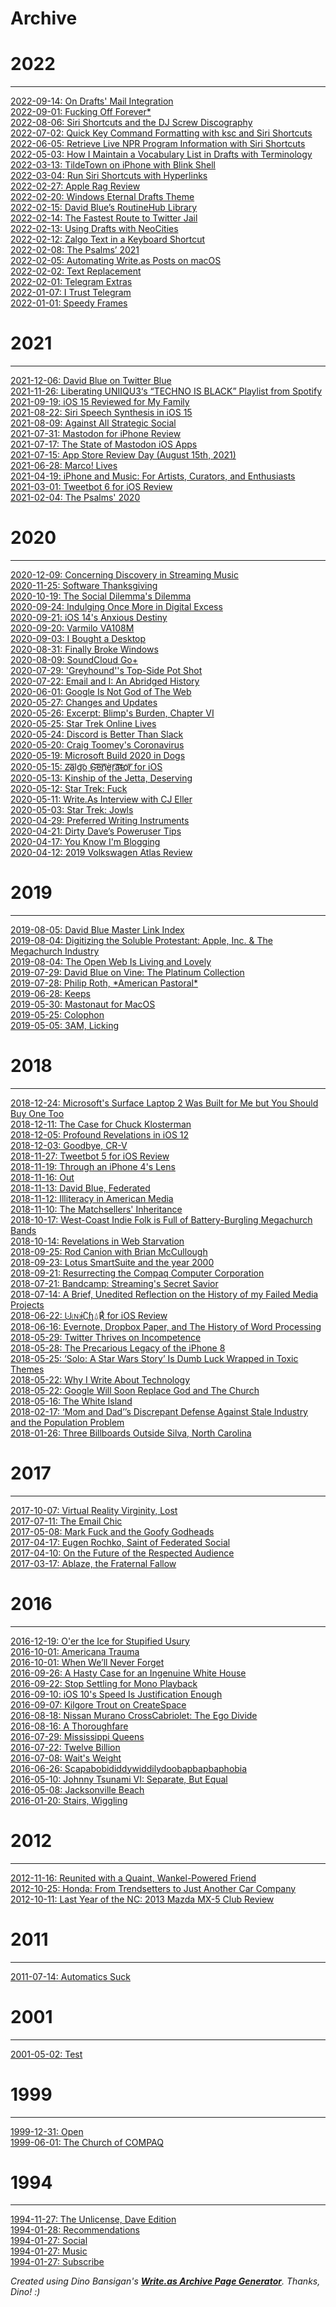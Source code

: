 # Archive

<div class="archivePage">
<h1>2022</h1>
<hr class="archivePageHr"/>
<div><a href="https://bilge.world/drafts-mail-integration" target="_blank"><span class="archivePageDateSpan">2022-09-14:</span> On Drafts' Mail Integration</a></div>
<div><a href="https://bilge.world/fucking-off-forever" target="_blank"><span class="archivePageDateSpan">2022-09-01:</span> Fucking Off Forever*</a></div>
<div><a href="https://bilge.world/dj-screw-shortcuts" target="_blank"><span class="archivePageDateSpan">2022-08-06:</span> Siri Shortcuts and the DJ Screw Discography</a></div>
<div><a href="https://bilge.world/ksc-shortcut" target="_blank"><span class="archivePageDateSpan">2022-07-02:</span> Quick Key Command Formatting with ksc and Siri Shortcuts</a></div>
<div><a href="https://bilge.world/npr-siri-shortcuts" target="_blank"><span class="archivePageDateSpan">2022-06-05:</span> Retrieve Live NPR Program Information with Siri Shortcuts</a></div>
<div><a href="https://bilge.world/drafts-terminology-vocabulary" target="_blank"><span class="archivePageDateSpan">2022-05-03:</span> How I Maintain a Vocabulary List in Drafts with Terminology</a></div>
<div><a href="https://bilge.world/tildetown-iphone-blink-shell" target="_blank"><span class="archivePageDateSpan">2022-03-13:</span> TildeTown on iPhone with Blink Shell</a></div>
<div><a href="https://bilge.world/run-siri-shortcuts-with-hyperlinks" target="_blank"><span class="archivePageDateSpan">2022-03-04:</span> Run Siri Shortcuts with Hyperlinks</a></div>
<div><a href="https://bilge.world/apple-polishing-cloth" target="_blank"><span class="archivePageDateSpan">2022-02-27:</span> Apple Rag Review</a></div>
<div><a href="https://bilge.world/windows-eternal" target="_blank"><span class="archivePageDateSpan">2022-02-20:</span> Windows Eternal Drafts Theme</a></div>
<div><a href="https://bilge.world/shortcuts" target="_blank"><span class="archivePageDateSpan">2022-02-15:</span> David Blue’s RoutineHub Library</a></div>
<div><a href="https://bilge.world/twitter-jail" target="_blank"><span class="archivePageDateSpan">2022-02-14:</span> The Fastest Route to Twitter Jail</a></div>
<div><a href="https://bilge.world/using-drafts-with-neocities" target="_blank"><span class="archivePageDateSpan">2022-02-13:</span> Using Drafts with NeoCities</a></div>
<div><a href="https://bilge.world/drafts-zalgo-action" target="_blank"><span class="archivePageDateSpan">2022-02-12:</span> Zalgo Text in a Keyboard Shortcut</a></div>
<div><a href="https://bilge.world/2021" target="_blank"><span class="archivePageDateSpan">2022-02-08:</span> The Psalms’ 2021</a></div>
<div><a href="https://bilge.world/automating-writeas-posts" target="_blank"><span class="archivePageDateSpan">2022-02-05:</span> Automating Write.as Posts on macOS </a></div>
<div><a href="https://bilge.world/text-replacement" target="_blank"><span class="archivePageDateSpan">2022-02-02:</span> Text Replacement</a></div>
<div><a href="https://bilge.world/telegram-extras" target="_blank"><span class="archivePageDateSpan">2022-02-01:</span> Telegram Extras</a></div>
<div><a href="https://bilge.world/telegram" target="_blank"><span class="archivePageDateSpan">2022-01-07:</span> I Trust Telegram</a></div>
<div><a href="https://bilge.world/speedy-frames" target="_blank"><span class="archivePageDateSpan">2022-01-01:</span> Speedy Frames</a></div>
<h1>2021</h1>
<hr class="archivePageHr"/>
<div><a href="https://bilge.world/twitter-blue" target="_blank"><span class="archivePageDateSpan">2021-12-06:</span> David Blue on Twitter Blue</a></div>
<div><a href="https://bilge.world/uniiqu3-techno-is-black" target="_blank"><span class="archivePageDateSpan">2021-11-26:</span> Liberating UNIIQU3‘s “TECHNO IS BLACK” Playlist from Spotify</a></div>
<div><a href="https://bilge.world/ios-15-family-review" target="_blank"><span class="archivePageDateSpan">2021-09-19:</span> iOS 15 Reviewed for My Family</a></div>
<div><a href="https://bilge.world/siri-tts" target="_blank"><span class="archivePageDateSpan">2021-08-22:</span> Siri Speech Synthesis in iOS 15</a></div>
<div><a href="https://bilge.world/social-media-strategy" target="_blank"><span class="archivePageDateSpan">2021-08-09:</span> Against All Strategic Social</a></div>
<div><a href="https://bilge.world/mastodon-ios-app-review" target="_blank"><span class="archivePageDateSpan">2021-07-31:</span> Mastodon for iPhone Review</a></div>
<div><a href="https://bilge.world/mastodon-ios-apps" target="_blank"><span class="archivePageDateSpan">2021-07-17:</span> The State of Mastodon iOS Apps</a></div>
<div><a href="https://bilge.world/app-store-review-day" target="_blank"><span class="archivePageDateSpan">2021-07-15:</span> App Store Review Day (August 15th, 2021)</a></div>
<div><a href="https://bilge.world/marco" target="_blank"><span class="archivePageDateSpan">2021-06-28:</span> Marco! Lives</a></div>
<div><a href="https://bilge.world/iphone-ios-music-apps" target="_blank"><span class="archivePageDateSpan">2021-04-19:</span> iPhone and Music: For Artists, Curators, and Enthusiasts</a></div>
<div><a href="https://bilge.world/tweetbot-6-ios-review" target="_blank"><span class="archivePageDateSpan">2021-03-01:</span> Tweetbot 6 for iOS Review</a></div>
<div><a href="https://bilge.world/2020" target="_blank"><span class="archivePageDateSpan">2021-02-04:</span> The Psalms' 2020</a></div>
<h1>2020</h1>
<hr class="archivePageHr"/>
<div><a href="https://bilge.world/streaming-music-discovery" target="_blank"><span class="archivePageDateSpan">2020-12-09:</span> Concerning Discovery in Streaming Music</a></div>
<div><a href="https://bilge.world/big-thank" target="_blank"><span class="archivePageDateSpan">2020-11-25:</span> Software Thanksgiving</a></div>
<div><a href="https://bilge.world/the-social-dilemma" target="_blank"><span class="archivePageDateSpan">2020-10-19:</span> The Social Dilemma's Dilemma</a></div>
<div><a href="https://bilge.world/digital-excess" target="_blank"><span class="archivePageDateSpan">2020-09-24:</span> Indulging Once More in Digital Excess</a></div>
<div><a href="https://bilge.world/ios14-anxiety-mode" target="_blank"><span class="archivePageDateSpan">2020-09-21:</span> iOS 14's Anxious Destiny</a></div>
<div><a href="https://bilge.world/varmilo-va108m-mechanical-keyboard" target="_blank"><span class="archivePageDateSpan">2020-09-20:</span> Varmilo VA108M</a></div>
<div><a href="https://bilge.world/hp-envy-desktop" target="_blank"><span class="archivePageDateSpan">2020-09-03:</span> I Bought a Desktop</a></div>
<div><a href="https://bilge.world/finally-broke-windows" target="_blank"><span class="archivePageDateSpan">2020-08-31:</span> Finally Broke Windows</a></div>
<div><a href="https://bilge.world/soundcloud-go" target="_blank"><span class="archivePageDateSpan">2020-08-09:</span> SoundCloud Go+</a></div>
<div><a href="https://bilge.world/greyhound-tom-hanks" target="_blank"><span class="archivePageDateSpan">2020-07-29:</span> 'Greyhound''s Top-Side Pot Shot</a></div>
<div><a href="https://bilge.world/hey-email-history" target="_blank"><span class="archivePageDateSpan">2020-07-22:</span> Email and I: An Abridged History</a></div>
<div><a href="https://bilge.world/google-page-experience" target="_blank"><span class="archivePageDateSpan">2020-06-01:</span> Google Is Not God of The Web</a></div>
<div><a href="https://bilge.world/changes-updates" target="_blank"><span class="archivePageDateSpan">2020-05-27:</span> Changes and Updates</a></div>
<div><a href="https://bilge.world/blimps-burden-chapter-6" target="_blank"><span class="archivePageDateSpan">2020-05-26:</span> Excerpt: Blimp's Burden, Chapter VI</a></div>
<div><a href="https://bilge.world/star-trek-online" target="_blank"><span class="archivePageDateSpan">2020-05-25:</span> Star Trek Online Lives</a></div>
<div><a href="https://bilge.world/discord-slack-comparison" target="_blank"><span class="archivePageDateSpan">2020-05-24:</span> Discord is Better Than Slack</a></div>
<div><a href="https://bilge.world/the-langoliers-stephen-king" target="_blank"><span class="archivePageDateSpan">2020-05-20:</span> Craig Toomey's Coronavirus</a></div>
<div><a href="https://bilge.world/microsoft-build-2020-edge-browser" target="_blank"><span class="archivePageDateSpan">2020-05-19:</span> Microsoft Build 2020 in Dogs</a></div>
<div><a href="https://bilge.world/zalgo-generator-ios-app-review" target="_blank"><span class="archivePageDateSpan">2020-05-15:</span> Z̴͏a͞l͟g͝o͏ ̕G͟͝e͞n͞҉è̛ŗ͡a͝͞t̴o҉r͞ for iOS</a></div>
<div><a href="https://bilge.world/volkswagen-jetta-sportwagen-tdi-review" target="_blank"><span class="archivePageDateSpan">2020-05-13:</span> Kinship of the Jetta, Deserving</a></div>
<div><a href="https://bilge.world/star-trek-discovery-review" target="_blank"><span class="archivePageDateSpan">2020-05-12:</span> Star Trek: Fuck</a></div>
<div><a href="https://bilge.world/david-blue-interview" target="_blank"><span class="archivePageDateSpan">2020-05-11:</span> Write.As Interview with CJ Eller</a></div>
<div><a href="https://bilge.world/star-trek-picard-review" target="_blank"><span class="archivePageDateSpan">2020-05-03:</span> Star Trek: Jowls</a></div>
<div><a href="https://bilge.world/preferred-writing-instruments" target="_blank"><span class="archivePageDateSpan">2020-04-29:</span> Preferred Writing Instruments</a></div>
<div><a href="https://bilge.world/poweruser-tips-software-shortcuts" target="_blank"><span class="archivePageDateSpan">2020-04-21:</span> Dirty Dave’s Poweruser Tips</a></div>
<div><a href="https://bilge.world/you-know-im-blogging" target="_blank"><span class="archivePageDateSpan">2020-04-17:</span> You Know I'm Blogging</a></div>
<div><a href="https://bilge.world/2019-volkswagen-atlas-sel-vr6-review" target="_blank"><span class="archivePageDateSpan">2020-04-12:</span> 2019 Volkswagen Atlas Review</a></div>
<h1>2019</h1>
<hr class="archivePageHr"/>
<div><a href="https://bilge.world/links" target="_blank"><span class="archivePageDateSpan">2019-08-05:</span> David Blue Master Link Index</a></div>
<div><a href="https://bilge.world/crossing-church-digital-worship" target="_blank"><span class="archivePageDateSpan">2019-08-04:</span> Digitizing the Soluble Protestant: Apple, Inc. & The Megachurch Industry</a></div>
<div><a href="https://bilge.world/open-web-living" target="_blank"><span class="archivePageDateSpan">2019-08-04:</span> The Open Web Is Living and Lovely</a></div>
<div><a href="https://bilge.world/david-blue-vine-video-montage" target="_blank"><span class="archivePageDateSpan">2019-07-29:</span> David Blue on Vine: The Platinum Collection</a></div>
<div><a href="https://bilge.world/other-people-philip-roth-american-pastoral" target="_blank"><span class="archivePageDateSpan">2019-07-28:</span> Philip Roth, *American Pastoral*</a></div>
<div><a href="https://bilge.world/keeps-david-blue" target="_blank"><span class="archivePageDateSpan">2019-06-28:</span> Keeps</a></div>
<div><a href="https://bilge.world/mastonaut-for-macos" target="_blank"><span class="archivePageDateSpan">2019-05-30:</span> Mastonaut for MacOS</a></div>
<div><a href="https://bilge.world/colophon" target="_blank"><span class="archivePageDateSpan">2019-05-25:</span> Colophon</a></div>
<div><a href="https://bilge.world/licking-missouri" target="_blank"><span class="archivePageDateSpan">2019-05-05:</span> 3AM, Licking</a></div>
<h1>2018</h1>
<hr class="archivePageHr"/>
<div><a href="https://bilge.world/microsoft-surface-laptop-2-review" target="_blank"><span class="archivePageDateSpan">2018-12-24:</span> Microsoft's Surface Laptop 2 Was Built for Me but You Should Buy One Too</a></div>
<div><a href="https://bilge.world/chuck-klosterman-x" target="_blank"><span class="archivePageDateSpan">2018-12-11:</span> The Case for Chuck Klosterman</a></div>
<div><a href="https://bilge.world/siri-shortcuts-ios12-review" target="_blank"><span class="archivePageDateSpan">2018-12-05:</span> Profound Revelations in iOS 12</a></div>
<div><a href="https://bilge.world/honda-crv-ownership" target="_blank"><span class="archivePageDateSpan">2018-12-03:</span> Goodbye, CR-V</a></div>
<div><a href="https://bilge.world/tweetbot-5-ios-review" target="_blank"><span class="archivePageDateSpan">2018-11-27:</span> Tweetbot 5 for iOS Review</a></div>
<div><a href="https://bilge.world/iphone4-photography" target="_blank"><span class="archivePageDateSpan">2018-11-19:</span> Through an iPhone 4's Lens</a></div>
<div><a href="https://bilge.world/out-of-sleep-david-blue" target="_blank"><span class="archivePageDateSpan">2018-11-16:</span> Out</a></div>
<div><a href="https://bilge.world/federated" target="_blank"><span class="archivePageDateSpan">2018-11-13:</span> David Blue, Federated</a></div>
<div><a href="https://bilge.world/illiteracy-coverage-american-media" target="_blank"><span class="archivePageDateSpan">2018-11-12:</span> Illiteracy in American Media</a></div>
<div><a href="https://bilge.world/the-matchsellers-bluegrastronauts" target="_blank"><span class="archivePageDateSpan">2018-11-10:</span> The Matchsellers' Inheritance</a></div>
<div><a href="https://bilge.world/indie-folk-joe-kaplow-megachurch-portland" target="_blank"><span class="archivePageDateSpan">2018-10-17:</span> West-Coast Indie Folk is Full of Battery-Burgling Megachurch Bands</a></div>
<div><a href="https://bilge.world/bad-connection-insights" target="_blank"><span class="archivePageDateSpan">2018-10-14:</span> Revelations in Web Starvation</a></div>
<div><a href="https://bilge.world/rod-canion-internet-history" target="_blank"><span class="archivePageDateSpan">2018-09-25:</span> Rod Canion with Brian McCullough</a></div>
<div><a href="https://bilge.world/y2k" target="_blank"><span class="archivePageDateSpan">2018-09-23:</span> Lotus SmartSuite and the year 2000</a></div>
<div><a href="https://bilge.world/resurrecting-compaq" target="_blank"><span class="archivePageDateSpan">2018-09-21:</span> Resurrecting the Compaq Computer Corporation</a></div>
<div><a href="https://bilge.world/bandcamp-streaming-music" target="_blank"><span class="archivePageDateSpan">2018-07-21:</span> Bandcamp: Streaming's Secret Savior</a></div>
<div><a href="https://bilge.world/inmunis-extratone-history-david-blue" target="_blank"><span class="archivePageDateSpan">2018-07-14:</span> A Brief, Unedited Reflection on the History of my Failed Media Projects</a></div>
<div><a href="https://bilge.world/unichar-for-ios-app-review" target="_blank"><span class="archivePageDateSpan">2018-06-22:</span> ⨃🄝ɨ∁ɧ⍙℟ for iOS Review</a></div>
<div><a href="https://bilge.world/evernote-dropbox-paper-word-processing-history" target="_blank"><span class="archivePageDateSpan">2018-06-16:</span> Evernote, Dropbox Paper, and The History of Word Processing</a></div>
<div><a href="https://bilge.world/twitter-lists" target="_blank"><span class="archivePageDateSpan">2018-05-29:</span> Twitter Thrives on Incompetence</a></div>
<div><a href="https://bilge.world/iphone-8-plus-review" target="_blank"><span class="archivePageDateSpan">2018-05-28:</span> The Precarious Legacy of the iPhone 8</a></div>
<div><a href="https://bilge.world/solo-star-wars-film-review" target="_blank"><span class="archivePageDateSpan">2018-05-25:</span> ‘Solo: A Star Wars Story’ Is Dumb Luck Wrapped in Toxic Themes</a></div>
<div><a href="https://bilge.world/why" target="_blank"><span class="archivePageDateSpan">2018-05-22:</span> Why I Write About Technology</a></div>
<div><a href="https://bilge.world/google-soul-ledger-dont-be-evil" target="_blank"><span class="archivePageDateSpan">2018-05-22:</span> Google Will Soon Replace God and The Church</a></div>
<div><a href="https://bilge.world/white-island" target="_blank"><span class="archivePageDateSpan">2018-05-16:</span> The White Island</a></div>
<div><a href="https://bilge.world/mom-and-dad-film-review" target="_blank"><span class="archivePageDateSpan">2018-02-17:</span> ‘Mom and Dad’’s Discrepant Defense Against Stale Industry and the Population Problem</a></div>
<div><a href="https://bilge.world/three-billboards-outside-ebbing-missouri-review" target="_blank"><span class="archivePageDateSpan">2018-01-26:</span> Three Billboards Outside Silva, North Carolina</a></div>
<h1>2017</h1>
<hr class="archivePageHr"/>
<div><a href="https://bilge.world/virtual-reality-virginity" target="_blank"><span class="archivePageDateSpan">2017-10-07:</span> Virtual Reality Virginity, Lost</a></div>
<div><a href="https://bilge.world/email-chic" target="_blank"><span class="archivePageDateSpan">2017-07-11:</span> The Email Chic</a></div>
<div><a href="https://bilge.world/mark-zuckerberg" target="_blank"><span class="archivePageDateSpan">2017-05-08:</span> Mark Fuck and the Goofy Godheads</a></div>
<div><a href="https://bilge.world/eugen-rochko-interview" target="_blank"><span class="archivePageDateSpan">2017-04-17:</span> Eugen Rochko, Saint of Federated Social</a></div>
<div><a href="https://bilge.world/respected-audience-future" target="_blank"><span class="archivePageDateSpan">2017-04-10:</span> On the Future of the Respected Audience</a></div>
<div><a href="https://bilge.world/ablaze-the-fraternal-fallow-david-blue" target="_blank"><span class="archivePageDateSpan">2017-03-17:</span> Ablaze, the Fraternal Fallow</a></div>
<h1>2016</h1>
<hr class="archivePageHr"/>
<div><a href="https://bilge.world/hp-spectre-x360-review" target="_blank"><span class="archivePageDateSpan">2016-12-19:</span> O'er the Ice for Stupified Usury</a></div>
<div><a href="https://bilge.world/americana-trauma-david-blue" target="_blank"><span class="archivePageDateSpan">2016-10-01:</span> Americana Trauma</a></div>
<div><a href="https://bilge.world/never-forget" target="_blank"><span class="archivePageDateSpan">2016-10-01:</span> When We’ll Never Forget</a></div>
<div><a href="https://bilge.world/an-ingenuine-white-house" target="_blank"><span class="archivePageDateSpan">2016-09-26:</span> A Hasty Case for an Ingenuine White House</a></div>
<div><a href="https://bilge.world/mono-audio-playback" target="_blank"><span class="archivePageDateSpan">2016-09-22:</span> Stop Settling for Mono Playback</a></div>
<div><a href="https://bilge.world/ios-10-review-speed" target="_blank"><span class="archivePageDateSpan">2016-09-10:</span> iOS 10's Speed Is Justification Enough</a></div>
<div><a href="https://bilge.world/breakfast-of-champions" target="_blank"><span class="archivePageDateSpan">2016-09-07:</span> Kilgore Trout on CreateSpace</a></div>
<div><a href="https://bilge.world/nissan-murano-crosscabriolet-ego-divide" target="_blank"><span class="archivePageDateSpan">2016-08-18:</span> Nissan Murano CrossCabriolet: The Ego Divide</a></div>
<div><a href="https://bilge.world/a-thoroughfare" target="_blank"><span class="archivePageDateSpan">2016-08-16:</span> A Thoroughfare</a></div>
<div><a href="https://bilge.world/mississippi-queens" target="_blank"><span class="archivePageDateSpan">2016-07-29:</span> Mississippi Queens</a></div>
<div><a href="https://bilge.world/twelve-billion" target="_blank"><span class="archivePageDateSpan">2016-07-22:</span> Twelve Billion</a></div>
<div><a href="https://bilge.world/waits-weight" target="_blank"><span class="archivePageDateSpan">2016-07-08:</span> Wait's Weight</a></div>
<div><a href="https://bilge.world/scapabobididdywiddilydoobapbapbaphobia" target="_blank"><span class="archivePageDateSpan">2016-06-26:</span> Scapabobididdywiddilydoobapbapbaphobia</a></div>
<div><a href="https://bilge.world/johnny-tsunami-smart-house-slavery" target="_blank"><span class="archivePageDateSpan">2016-05-10:</span> Johnny Tsunami VI: Separate, But Equal</a></div>
<div><a href="https://bilge.world/jacksonville-beach-lupus-missouri-david-blue" target="_blank"><span class="archivePageDateSpan">2016-05-08:</span> Jacksonville Beach</a></div>
<div><a href="https://bilge.world/star-wars-the-force-awakens-review" target="_blank"><span class="archivePageDateSpan">2016-01-20:</span> Stairs, Wiggling</a></div>
<h1>2012</h1>
<hr class="archivePageHr"/>
<div><a href="https://bilge.world/mazda-rx7-wankel" target="_blank"><span class="archivePageDateSpan">2012-11-16:</span> Reunited with a Quaint, Wankel-Powered Friend</a></div>
<div><a href="https://bilge.world/honda-hyundai-auto-industry" target="_blank"><span class="archivePageDateSpan">2012-10-25:</span> Honda: From Trendsetters to Just Another Car Company</a></div>
<div><a href="https://bilge.world/mazda-mx5-club-review" target="_blank"><span class="archivePageDateSpan">2012-10-11:</span> Last Year of the NC: 2013 Mazda MX-5 Club Review</a></div>
<h1>2011</h1>
<hr class="archivePageHr"/>
<div><a href="https://bilge.world/automatic-transmission-inefficiency" target="_blank"><span class="archivePageDateSpan">2011-07-14:</span> Automatics Suck</a></div>
<h1>2001</h1>
<hr class="archivePageHr"/>
<div><a href="https://bilge.world/test" target="_blank"><span class="archivePageDateSpan">2001-05-02:</span> Test</a></div>
<h1>1999</h1>
<hr class="archivePageHr"/>
<div><a href="https://bilge.world/open" target="_blank"><span class="archivePageDateSpan">1999-12-31:</span> Open</a></div>
<div><a href="https://bilge.world/compaq" target="_blank"><span class="archivePageDateSpan">1999-06-01:</span> The Church of COMPAQ</a></div>
<h1>1994</h1>
<hr class="archivePageHr"/>
<div><a href="https://bilge.world/the-unlicense-dave-edition" target="_blank"><span class="archivePageDateSpan">1994-11-27:</span> The Unlicense, Dave Edition</a></div>
<div><a href="https://bilge.world/recommendations" target="_blank"><span class="archivePageDateSpan">1994-01-28:</span> Recommendations</a></div>
<div><a href="https://bilge.world/social" target="_blank"><span class="archivePageDateSpan">1994-01-27:</span> Social</a></div>
<div><a href="https://bilge.world/music" target="_blank"><span class="archivePageDateSpan">1994-01-27:</span> Music</a></div>
<div><a href="https://bilge.world/subscribe" target="_blank"><span class="archivePageDateSpan">1994-01-27:</span> Subscribe</a></div>
</div>

_Created using Dino Bansigan's [**Write.as Archive Page Generator**](https://apps.dinobansigan.com/WriteAsArchivePageGenerator). Thanks, Dino! :)_